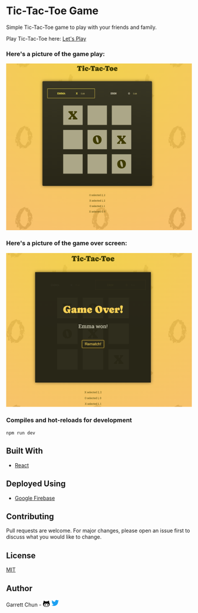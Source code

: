 # Tic-Tac-Toe Game

Simple Tic-Tac-Toe game to play with your friends and family.

Play Tic-Tac-Toe here:
[Let's Play](https://tic-tac-toe-react-game.web.app/)

### Here's a picture of the game play:

![TicTacToeGameplay](./src/assets/tictactoeplay.png)

### Here's a picture of the game over screen:

![TicTacToeGameOverScreen](./src/assets/tictactoeend.png)

### Compiles and hot-reloads for development

```
npm run dev
```

## Built With

- [React](https://https://react.dev/)

## Deployed Using

- [Google Firebase](https://firebase.google.com/)

## Contributing

Pull requests are welcome. For major changes, please open an issue first to discuss what you would like to change.

## License

[MIT](https://choosealicense.com/licenses/mit/)

## Author

Garrett Chun - [![Github][1.1]][1] [![Twitter][1.2]][2]

[1.1]: ./src/assets/githubCat.png
[1.2]: ./src/assets/twitter20.png
[1]: https://github.com/KapakahiCoder
[2]: http://www.twitter.com/KapakahiCoder
